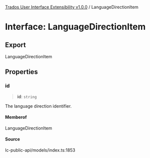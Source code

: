 [Trados User Interface Extensibility v1.0.0](../wiki/globals) / LanguageDirectionItem

# Interface: LanguageDirectionItem

## Export

LanguageDirectionItem

## Properties

### id

> **id**: `string`

The language direction identifier.

#### Memberof

LanguageDirectionItem

#### Source

lc-public-api/models/index.ts:1853
